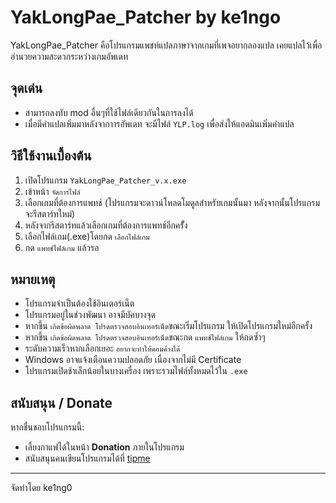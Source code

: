 # YakLongPae_Patcher by ke1ngo
YakLongPae_Patcher คือโปรแกรมแพชท์แปลภาษาจากเกมที่เพจอยากลองแปล
เคยแปลไว้เพื่ออำนวยความสะดวกระหว่างเกมอัพเดท

## จุดเด่น
- สามารถลงทับ mod อื่นๆที่ใช้ไฟล์เดียวกันในการลงได้
- เมื่อมีคำแปลเพิ่มมาหลังจากาารอัพเดท จะมีไฟล์ `YLP.log` เพื่อส่งให้แอดมินเพิ่มคำแปล


## วิธีใช้งานเบื้องต้น
1. เปิดโปรแกรม `YakLongPae_Patcher_v.x.exe`
2. เข้าหน้า `จัดการไฟล์`
3. เลือกเกมที่ต้องการแพทช์ (โปรแกรมจะดาวน์โหลดโมดูลสำหรับเกมนั้นมา หลังจากนั้นโปรแกรมจะรีสตาร์ทใหม่)
4. หลังจากรีสตาร์ทแล้วเลือกเกมที่ต้องการแพทช์อีกครัั้ง
5. เลือกไฟล์เกม(.exe)โดยกด `เลือกไฟล์เกม`
6. กด `แพทช์ไฟล์เกม` แล้วรอ

## หมายเหตุ
- โปรแกรมจำเป็นต้องใช้อินเตอร์เน็ต
- โปรแกรมอยู่ในช่วงพัฒนา อาจมีบัคบางจุด
- หากขึ้น `เกิดข้อผิดพลาด โปรดตรวจสอบอินเทอร์เน็ต`ขณะเริ่มโปรแกรม ให้เปิดโปรแกรมใหม่อีกครั้ง
- หากขึ้น `เกิดข้อผิดพลาด โปรดตรวจสอบอินเทอร์เน็ต`ขณะกด `แพทช์ไฟล์เกม` ให้กดซ้ำๆ
- ระดับความเร็วหากเลือกเยอะ `อยากจะทำให้คอมค้างได้`
- Windows อาจแจ้งเตือนความปลอดภัย เนื่องจากไม่มี Certificate
- โปรแกรมเปิดช้าเล็กน้อยในบางเครื่อง เพราะรวมไฟล์ทั้งหมดไว้ใน `.exe`

## สนับสนุน / Donate
หากชื่นชอบโปรแกรมนี้:
- เลี้ยงกาแฟได้ในหน้า **Donation** ภายในโปรแกรม
- สนับสนุนคนเขียนโปรแกรมได้ที่ [tipme](https://tipme.in.th/kengo)
---------------------------------------------------------------------------------

จัดทำโดย ke1ng0
